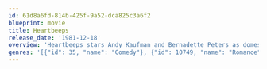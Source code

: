 ```yaml
---
id: 61d8a6fd-814b-425f-9a52-dca825c3a6f2
blueprint: movie
title: Heartbeeps
release_date: '1981-12-18'
overview: 'Heartbeeps stars Andy Kaufman and Bernadette Peters as domestic robots who fall in love and run off together.'
genres: '[{"id": 35, "name": "Comedy"}, {"id": 10749, "name": "Romance"}, {"id": 10751, "name": "Family"}]'
---
```

